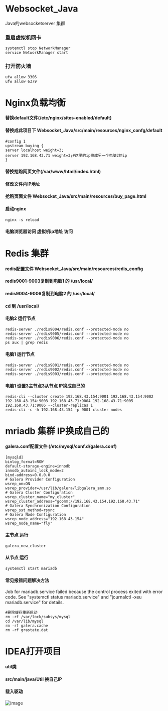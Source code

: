 # Websocket_Java
Java的websocketserver 集群
### 重启虚拟机网卡
```
systemctl stop NetworkManager
service NetworkManager start
```
### 打开防火墙
```
ufw allow 3306
ufw allow 6379
```
# Nginx负载均衡

#### 替换default文件(/etc/nginx/sites-enabled/default)
#### 替换成此项目下 Websocket_Java/src/main/resources/nginx_confg/default
```
#config 1
upstream buying {
server localhost weight=3;
server 192.168.43.71 weight=3;#这里的ip换成另一个电脑2的ip
}
```

#### 替换抢购网页文件(/var/www/html/index.html)
#### 修改文件内IP地址
#### 抢购页面文件 Websocket_Java/src/main/resources/buy_page.html

#### 启动nginx
```
nginx -s reload
```
#### 电脑浏览器访问 虚拟机ip地址 访问


# Redis 集群
#### redis配置文件 Websocket_Java/src/main/resources/redis_config
#### redis9001-9003复制到电脑1 的 /usr/local/
#### redis9004-9006复制到电脑2 的 /usr/local/
#### cd 到 /usr/local/
#### 电脑2 运行节点
```
redis-server ./redis9004/redis.conf --protected-mode no
redis-server ./redis9005/redis.conf --protected-mode no
redis-server ./redis9006/redis.conf --protected-mode no
ps aux | grep redis
```
#### 电脑1 运行节点
```
redis-server ./redis9001/redis.conf --protected-mode no
redis-server ./redis9002/redis.conf --protected-mode no
redis-server ./redis9003/redis.conf --protected-mode no
```
#### 电脑1 设置3主节点3从节点 IP换成自己的
```
redis-cli --cluster create 192.168.43.154:9001 192.168.43.154:9002 192.168.43.154:9003 192.168.43.71:9004 192.168.43.71:9005 192.168.43.71:9006 --cluster-replicas 1
redis-cli -c -h 192.168.43.154 -p 9001 cluster nodes
```

# mriadb 集群 IP换成自己的
#### galera.conf配置文件 (/etc/mysql/conf.d/galera.conf)
```
[mysqld]
binlog_format=ROW
default-storage-engine=innodb
innodb_autoinc_lock_mode=2
bind-address=0.0.0.0
# Galera Provider Configuration
wsrep_on=ON
wsrep_provider=/usr/lib/galera/libgalera_smm.so
# Galera Cluster Configuration
wsrep_cluster_name="my_cluster"
wsrep_cluster_address="gcomm://192.168.43.154,192.168.43.71"
# Galera Synchronization Configuration
wsrep_sst_method=rsync
# Galera Node Configuration
wsrep_node_address="192.168.43.154"
wsrep_node_name="fly"
```
#### 主节点 运行
```
galera_new_cluster
```
#### 从节点 运行
```
systemctl start mariadb
```
#### 常见报错问题解决方法
Job for mariadb.service failed because the control process exited with error code.
See "systemctl status mariadb.service" and "journalctl -xeu mariadb.service" for details.
```
#删除缓存重新启动
rm -rf /var/lock/subsys/mysql
cd /var/lib/mysql
rm -rf galera.cache
rm -rf grastate.dat
```
# IDEA打开项目
#### util类
#### src/main/java/Util 换自己IP
#### 载入驱动
![image](https://user-images.githubusercontent.com/93462725/202904542-09d24b68-5794-4836-9d75-96a63c69fdb0.png)



